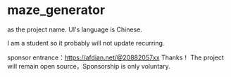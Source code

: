 # maze_generator
as the project name.
UI's language is Chinese.

I am a student so it probably will not update recurring.

sponsor entrance：https://afdian.net/@20882057xx
Thanks！
The project will remain open source，Sponsorship is only voluntary.
